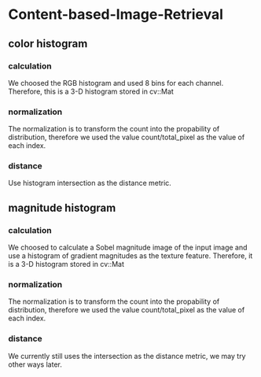 # Content-based-Image-Retrieval

## color histogram

### calculation

We choosed the RGB histogram and used 8 bins for each channel. Therefore, this is a 3-D histogram stored in cv::Mat

### normalization

The normalization is to transform the count into the propability of distribution, therefore we used the value count/total_pixel as the value of each index.

### distance

Use histogram intersection as the distance metric.

## magnitude histogram

### calculation

We choosed to calculate a Sobel magnitude image of the input image and use a histogram of gradient magnitudes as the texture feature. Therefore, it is a 3-D histogram stored in cv::Mat

### normalization

The normalization is to transform the count into the propability of distribution, therefore we used the value count/total_pixel as the value of each index.

### distance

We currently still uses the intersection as the distance metric, we may try other ways later.
